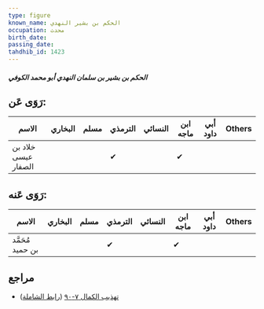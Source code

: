 ```yaml
---
type: figure
known_name: الحكم بن بشير النهدي
occupation: محدث
birth_date:
passing_date:
tahdhib_id: 1423
---
```

##### الحكم بن بشير بن سلمان النهدي أبو محمد الكوفي

## رَوَى عَن:
| الاسم               | البخاري | مسلم | الترمذي | النسائي | ابن ماجه | أبي داود | Others |
| ------------------- | ------- | ---- | ------- | ------- | -------- | -------- | ------ |
| خلاد بن عيسى الصفار |         |      | ✔       |         | ✔        |          |        |
## رَوَى عَنه:
| الاسم            | البخاري | مسلم | الترمذي | النسائي | ابن ماجه | أبي داود | Others |
| ---------------- | ------- | ---- | ------- | ------- | -------- | -------- | ------ |
| مُحَمَّد بن حميد |         |      | ✔       |         | ✔        |          |        |
## مراجع
- [تهذيب الكمال ٧-٩٠](obsidian://open?vault=Tahdhib-al-Kamal&file=Figures/١٤٢٣-الحكم%20بن%20بشير%20بن%20سلمان%20النهدي%20أبو%20محمد%20الكوفي) ([رابط الشاملة](https://shamela.ws/book/3722/3312))